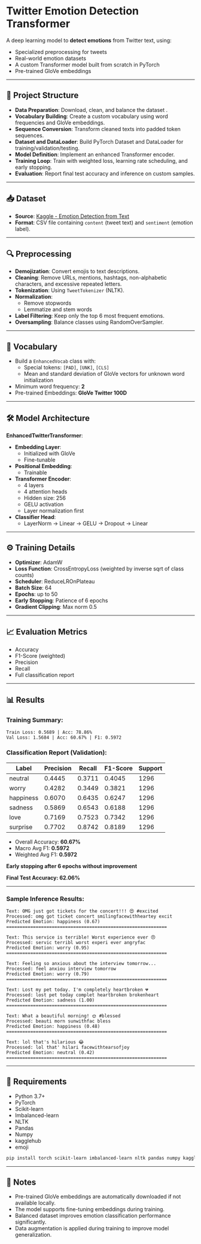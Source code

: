 # Twitter Emotion Detection Transformer

A deep learning model to **detect emotions** from Twitter text, using:
- Specialized preprocessing for tweets
- Real-world emotion datasets
- A custom Transformer model built from scratch in PyTorch
- Pre-trained GloVe embeddings

---

## 📂 Project Structure

- **Data Preparation**: Download, clean, and balance the dataset  .
- **Vocabulary Building**: Create a custom vocabulary using word frequencies and GloVe embeddings.
- **Sequence Conversion**: Transform cleaned texts into padded token sequences.
- **Dataset and DataLoader**: Build PyTorch Dataset and DataLoader for training/validation/testing.
- **Model Definition**: Implement an enhanced Transformer encoder.
- **Training Loop**: Train with weighted loss, learning rate scheduling, and early stopping.
- **Evaluation**: Report final test accuracy and inference on custom samples.

---

## 📥 Dataset

- **Source**: [Kaggle - Emotion Detection from Text](https://www.kaggle.com/datasets/pashupatigupta/emotion-detection-from-text)
- **Format**: CSV file containing `content` (tweet text) and `sentiment` (emotion label).

---

## 🔍 Preprocessing

- **Demojization**: Convert emojis to text descriptions.
- **Cleaning**: Remove URLs, mentions, hashtags, non-alphabetic characters, and excessive repeated letters.
- **Tokenization**: Using `TweetTokenizer` (NLTK).
- **Normalization**:
  - Remove stopwords
  - Lemmatize and stem words
- **Label Filtering**: Keep only the top 6 most frequent emotions.
- **Oversampling**: Balance classes using RandomOverSampler.

---

## 🧠 Vocabulary

- Build a `EnhancedVocab` class with:
  - Special tokens: `[PAD]`, `[UNK]`, `[CLS]`
  - Mean and standard deviation of GloVe vectors for unknown word initialization
- Minimum word frequency: **2**
- Pre-trained Embeddings: **GloVe Twitter 100D**

---

## 🛠️ Model Architecture

**EnhancedTwitterTransformer**:
- **Embedding Layer**:
  - Initialized with GloVe
  - Fine-tunable
- **Positional Embedding**:
  - Trainable
- **Transformer Encoder**:
  - 4 layers
  - 4 attention heads
  - Hidden size: 256
  - GELU activation
  - Layer normalization first
- **Classifier Head**:
  - LayerNorm → Linear → GELU → Dropout → Linear

---

## ⚙️ Training Details

- **Optimizer**: AdamW
- **Loss Function**: CrossEntropyLoss (weighted by inverse sqrt of class counts)
- **Scheduler**: ReduceLROnPlateau
- **Batch Size**: 64
- **Epochs**: up to 50
- **Early Stopping**: Patience of 6 epochs
- **Gradient Clipping**: Max norm 0.5

---

## 📈 Evaluation Metrics

- Accuracy
- F1-Score (weighted)
- Precision
- Recall
- Full classification report

---

## 📊 Results

### Training Summary:

```
Train Loss: 0.5689 | Acc: 78.86%
Val Loss: 1.5684 | Acc: 60.67% | F1: 0.5972
```

### Classification Report (Validation):

| Label      | Precision | Recall | F1-Score | Support |
|------------|-----------|--------|----------|---------|
| neutral    | 0.4445    | 0.3711 | 0.4045   | 1296    |
| worry      | 0.4282    | 0.3449 | 0.3821   | 1296    |
| happiness  | 0.6070    | 0.6435 | 0.6247   | 1296    |
| sadness    | 0.5869    | 0.6543 | 0.6188   | 1296    |
| love       | 0.7169    | 0.7523 | 0.7342   | 1296    |
| surprise   | 0.7702    | 0.8742 | 0.8189   | 1296    |

- Overall Accuracy: **60.67%**
- Macro Avg F1: **0.5972**
- Weighted Avg F1: **0.5972**

**Early stopping after 6 epochs without improvement**

**Final Test Accuracy: 62.06%**

---

### Sample Inference Results:

```
Text: OMG just got tickets for the concert!!! 😍 #excited
Processed: omg got ticket concert smilingfacewithheartey excit
Predicted Emotion: happiness (0.67)
============================================================

Text: This service is terrible! Worst experience ever 😠
Processed: servic terribl worst experi ever angryfac
Predicted Emotion: worry (0.95)
============================================================

Text: Feeling so anxious about the interview tomorrow...
Processed: feel anxiou interview tomorrow
Predicted Emotion: worry (0.79)
============================================================

Text: Lost my pet today. I'm completely heartbroken 💔
Processed: lost pet today complet heartbroken brokenheart
Predicted Emotion: sadness (1.00)
============================================================

Text: What a beautiful morning! 🌞 #blessed
Processed: beauti morn sunwithfac bless
Predicted Emotion: happiness (0.48)
============================================================

Text: lol that's hilarious 😂
Processed: lol that' hilari facewithtearsofjoy
Predicted Emotion: neutral (0.42)
============================================================
```

---

## 📌 Requirements

- Python 3.7+
- PyTorch
- Scikit-learn
- Imbalanced-learn
- NLTK
- Pandas
- Numpy
- kagglehub
- emoji

```bash
pip install torch scikit-learn imbalanced-learn nltk pandas numpy kagglehub emoji
```

---

## 🚀 Notes

- Pre-trained GloVe embeddings are automatically downloaded if not available locally.
- The model supports fine-tuning embeddings during training.
- Balanced dataset improves emotion classification performance significantly.
- Data augmentation is applied during training to improve model generalization.
